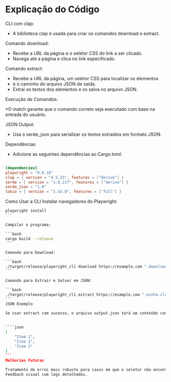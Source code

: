 # Explicação do Código
CLI com clap:

* A biblioteca clap é usada para criar os comandos download e extract.

Comando download:

* Recebe a URL da página e o seletor CSS do link a ser clicado.
* Navega até a página e clica no link especificado.

Comando extract:

* Recebe a URL da página, um seletor CSS para localizar os elementos <li> e o caminho do arquivo JSON de saída.
* Extrai os textos dos elementos e os salva no arquivo JSON.

Execução de Comandos:

*O match garante que o comando correto seja executado com base na entrada do usuário.

JSON Output:

* Usa o serde_json para serializar os textos extraídos em formato JSON.

Dependências

* Adicione as seguintes dependências ao Cargo.toml:

```toml

[dependencies]
playwright = "0.0.18"
clap = { version = "4.5.23", features = ["derive"] }
serde = { version = "1.0.217", features = ["derive"] }
serde_json = "1.0"
tokio = { version = "1.42.0", features = ["full"] }
```

Como Usar a CLI
Instalar navegadores do Playwright:

````bash
playwright install
```

Compilar o programa:

```bash
cargo build --release
```

Comando para Download:

```bash
./target/release/playwright_cli download https://example.com ".download-link"
```

Comando para Extrair e Salvar em JSON:

```bash
./target/release/playwright_cli extract https://example.com ".minha-classe li" output.json
```
JSON Exemplo

Se usar extract com sucesso, o arquivo output.json terá um conteúdo como:
    

````json
[
    "Item 1",
    "Item 2",
    "Item 3"
]
```
Melhorias Futuras

Tratamento de erros mais robusto para casos em que o seletor não encontra elementos.
Feedback visual com logs detalhados.